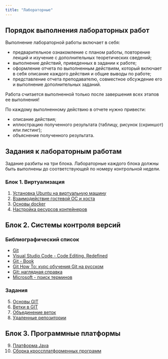 ```yaml
---
title: "Лабораторные"
---
```


## Порядок выполнения лабораторных работ

Выполнение лабораторной работы включает в себя:

- предварительное ознакомление с планом работы, повторение лекций и изучение с дополнительных теоретических сведений;
- выполнение действий, приведенных в задании к работе;
- оформление отчета по выполненным действиям, который включает в себя описание каждого действия и общие выводы по работе;
- представление отчета преподавателю, совместное обсуждение его и выполнение дополнительных заданий.

Работа считается выполненной только после завершения всех этапов ее выполнения!

По каждому выполненному действию в отчете нужно привести:
- описание действия;
- иллюстрацию полученного результата (таблицу, рисунок  (скриншот) или листинг);
- объяснение полученного результата.

## Задания к лабораторным работам

Задание разбиты на три блока. Лабораторные каждого блока должны быть выполнены до соответствующей по номеру контрольной недели.

### Блок 1. Виртуализация

1. [Установка Ubuntu на виртуальную машину](vm)
2. [Взаимодействие гостевой ОС и хоста](share)
3. [Основы docker](docker)
4. [Настройка ресурсов контейнеров](container)

## Блок 2. Системы контроля версий

### Библиографический список

- [Git](https://git-scm.com/downloads)
- [Visual Studio Code - Code Editing. Redefined](https://code.visualstudio.com/)
- [Git - Book](https://git-scm.com/book/ru/v2)
- [Git How To: курс обучения Git на русском](https://githowto.com/ru)
- [Git: наглядная справка](https://marklodato.github.io/visual-git-guide/index-ru.html)
- [Microsoft - поиск терминов](https://www.microsoft.com/ru-ru/language)

### Задания

5. [Основы GIT](git-basic)
6. [Ветки в GIT](git-branch)
7. [Объединение веток](git-merge)
8. [Удаленные репозитории](git-remote)

## Блок 3. Программные платформы

9. [Платформа Java](java)
10. [Сборка кроссплатформенных программ](cmake)